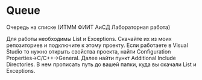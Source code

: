 # Queue
Очередь на списке (ИТММ ФИИТ АиСД Лабораторная работа)


Для работы необходимы List и Exceptions. Скачайте их из моих репозиториев и подключите к этому проекту.
Если работаете в Visual Studio то нужно открыть свойства проекта, найти Configuration Properties->C/C++->General. 
Далее найти пункт Additional Include Directories. В нем прописать путь до вашей папки, куда вы скачали List и Exceptions.
